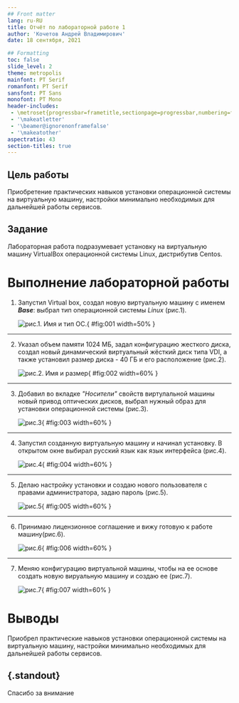 ```yaml
---
## Front matter
lang: ru-RU
title: Отчёт по лабораторной работе 1
author: 'Кочетов Андрей Владимирович'
date: 18 сентября, 2021

## Formatting
toc: false
slide_level: 2
theme: metropolis
mainfont: PT Serif
romanfont: PT Serif
sansfont: PT Sans
monofont: PT Mono
header-includes: 
 - \metroset{progressbar=frametitle,sectionpage=progressbar,numbering=fraction}
 - '\makeatletter'
 - '\beamer@ignorenonframefalse'
 - '\makeatother'
aspectratio: 43
section-titles: true
---
```


## Цель работы

Приобретение практических навыков установки операционной системы на виртуальную машину, настройки минимально необходимых для дальнейшей работы сервисов.

## Задание

Лабораторная работа подразумевает установку на виртуальную машину VirtualBox операционной системы Linux, дистрибутив Centos.

# Выполнение лабораторной работы

1. Запустил Virtual box, создал новую виртуальную машину с именем **_Base_**: выбрал тип операционной системы _Linux_ (рис.1).

   ![рис.1. Имя и тип ОС.](images/1.png){ #fig:001 width=50% }

---

2. Указал объем памяти 1024 МБ, задал конфигурацию жесткого диска, создал новый динамический виртуальный жёсткий диск типа VDI, а также установил размер диска - 40 ГБ и его расположение (рис.2).

   ![рис.2. Имя и размер](images/6.png){ #fig:002 width=60% }

---

3. Добавил во вкладке _"Носители"_ свойств виртулальной машины новый привод оптических дисков, выбрал нужный образ для установки операционной системы (рис.3).

   ![рис.3](images/7.png){ #fig:003 width=60% }

---

4. Запустил созданную виртуальную машину и начинал установку. В открытом окне выбирал русский язык как язык интерфейса (рис.4).

   ![рис.4](images/8.png){ #fig:004 width=60% }

---

5. Делаю настройку установки и создаю нового пользователя с правами администратора, задаю пароль (рис.5).

   ![рис.5](images/10.png){ #fig:005 width=60% }

---

6. Принимаю лицензионное соглашение и вижу готовую к работе машину(рис.6).

   ![рис.6](images/13.png){ #fig:006 width=60% }

---

7. Меняю конфигурацию виртуальной машины, чтобы на ее основе создать новую вируальную машину и создаю ее (рис.7).

   ![рис.7](images/16.png){ #fig:007 width=60% }

# Выводы

Приобрел практические навыков установки операционной системы на виртуальную машину, настройки минимально необходимых для дальнейшей работы сервисов.


## {.standout}

Спасибо за внимание
